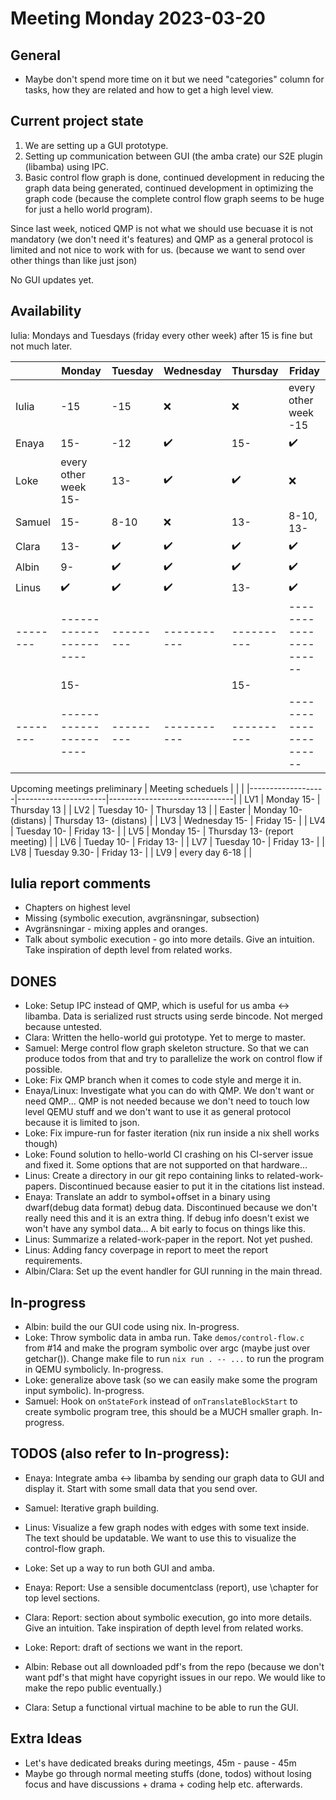 # Meeting Monday 2023-03-20

## General
- Maybe don't spend more time on it but we need "categories" column for tasks,
  how they are related and how to get a high level view.

## Current project state
1. We are setting up a GUI prototype.
2. Setting up communication between GUI (the amba crate) our S2E plugin
   (libamba) using IPC.
3. Basic control flow graph is done, continued development in reducing the
   graph data being generated, continued development in optimizing the graph
   code (because the complete control flow graph seems to be huge for just a
   hello world program).

Since last week, noticed QMP is not what we should use becuase it is not
mandatory (we don't need it's features) and QMP as a general protocol is
limited and not nice to work with for us. (because we want to send over other
things than like just json)

No GUI updates yet.

## Availability
Iulia: Mondays and Tuesdays (friday every other week) after 15 is fine but not
much later.

|        | Monday               | Tuesday | Wednesday | Thursday | Friday               |
|--------|----------------------|---------|-----------|----------|----------------------|
| Iulia  | -15                  | -15     | ❌        | ❌       | every other week -15 |
| Enaya  | 15-                  | -12     | ✔️         | 15-      | ✔️                    |
| Loke   | every other week 15- | 13-     | ✔️         | ✔️        | ❌                   |
| Samuel | 15-                  | 8-10    | ❌        | 13-      | 8-10, 13-            |
| Clara  | 13-                  | ✔️       | ✔️         | ✔️        | ✔️                    |
| Albin  | 9-                   | ✔️       | ✔️         | ✔️        | ✔️                    |
| Linus  | ✔️                    | ✔️       | ✔️         | 13-      | ✔️                    |
|--------|----------------------|---------|-----------|----------|----------------------|
|        | 15-                  |         |           | 15-      |                      |
|--------|----------------------|---------|-----------|----------|----------------------|

Upcoming meetings preliminary
| Meeting scheduels |                      |                               |
|-------------------|----------------------|-------------------------------|
| LV1               | Monday 15-           | Thursday 13                   |
| LV2               | Tuesday 10-          | Thursday 13                   |
| Easter            | Monday 10- (distans) | Thursday 13- (distans)        |
| LV3               | Wednesday 15-        | Friday 15-                    |
| LV4               | Tuesday 10-          | Friday 13-                    |
| LV5               | Monday 15-           | Thursday 13- (report meeting) |
| LV6               | Tueday 10-           | Friday 13-                    |
| LV7               | Tuesday 10-          | Friday 13-                    |
| LV8               | Tuesday 9.30-        | Friday 13-                    |
| LV9               | every day 6-18       |                               |


## Iulia report comments
- Chapters on highest level
- Missing (symbolic execution, avgränsningar, subsection)
- Avgränsningar - mixing apples and oranges.
- Talk about symbolic execution - go into more details. Give an intuition. Take
  inspiration of depth level from related works.

## DONES
- Loke: Setup IPC instead of QMP, which is useful for us amba ↔ libamba. Data
  is serialized rust structs using serde bincode. Not merged because untested.
- Clara: Written the hello-world gui prototype. Yet to merge to master.
- Samuel: Merge control flow graph skeleton structure. So that we can produce
  todos from that and try to parallelize the work on control flow if possible.
- Loke: Fix QMP branch when it comes to code style and merge it in.
- Enaya/Linux: Investigate what you can do with QMP. We don't want or need
  QMP... QMP is not needed because we don't need to touch low level QEMU stuff
  and we don't want to use it as general protocol because it is limited to
  json.
- Loke: Fix impure-run for faster iteration (nix run inside a nix shell works though)
- Loke: Found solution to hello-world CI crashing on his CI-server issue and
  fixed it. Some options that are not supported on that hardware...
- Linus: Create a directory in our git repo containing links to
  related-work-papers. Discontinued because easier to put it in the citations
  list instead.
- Enaya: Translate an addr to symbol+offset in a binary using
  dwarf(debug data format) debug data. Discontinued because we don't really
  need this and it is an extra thing. If debug info doesn't exist we won't have
  any symbol data... A bit early to focus on things like this.
- Linus: Summarize a related-work-paper in the report. Not yet pushed.
- Linus: Adding fancy coverpage in report to meet the report requirements.
- Albin/Clara: Set up the event handler for GUI running in the main thread.

## In-progress
- Albin: build the our GUI code using nix. In-progress.
- Loke: Throw symbolic data in amba run. Take `demos/control-flow.c` from
  #14 and make the program symbolic over argc (maybe just over getchar()).
  Change make file to run `nix run . -- ...` to run the program in QEMU
  symbolicly. In-progress.
- Loke: generalize above task (so we can easily make some the program input
  symbolic). In-progress.
- Samuel: Hook on `onStateFork` instead of `onTranslateBlockStart` to create
  symbolic program tree, this should be a MUCH smaller graph. In-progress.

## TODOS (also refer to In-progress):
- Enaya: Integrate amba ↔ libamba by sending our graph data to GUI and display
  it. Start with some small data that you send over.
- Samuel: Iterative graph building.
- Linus: Visualize a few graph nodes with edges with some text inside. The text
  should be updatable. We want to use this to visualize the control-flow graph.
- Loke: Set up a way to run both GUI and amba.

- Enaya: Report: Use a sensible documentclass (report), use \chapter for top
  level sections.
- Clara: Report: section about symbolic execution, go into more details. Give an
  intuition. Take inspiration of depth level from related works.
- Loke: Report: draft of sections we want in the report.
- Albin: Rebase out all downloaded pdf's from the repo (because we don't want
  pdf's that might have copyright issues in our repo. We would like to make the
  repo public eventually.)
- Clara: Setup a functional virtual machine to be able to run the GUI.

## Extra Ideas
- Let's have dedicated breaks during meetings, 45m - pause - 45m
- Maybe go through normal meeting stuffs (done, todos) without losing focus and
  have discussions + drama + coding help etc. afterwards.

